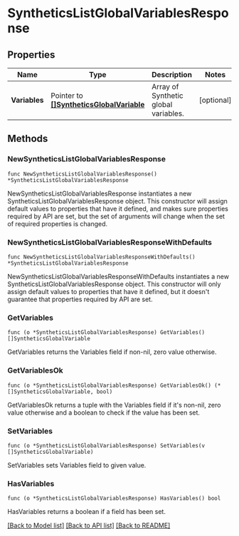 # SyntheticsListGlobalVariablesResponse

## Properties

| Name          | Type                                                                     | Description                          | Notes      |
| ------------- | ------------------------------------------------------------------------ | ------------------------------------ | ---------- |
| **Variables** | Pointer to [**[]SyntheticsGlobalVariable**](SyntheticsGlobalVariable.md) | Array of Synthetic global variables. | [optional] |

## Methods

### NewSyntheticsListGlobalVariablesResponse

`func NewSyntheticsListGlobalVariablesResponse() *SyntheticsListGlobalVariablesResponse`

NewSyntheticsListGlobalVariablesResponse instantiates a new SyntheticsListGlobalVariablesResponse object.
This constructor will assign default values to properties that have it defined,
and makes sure properties required by API are set, but the set of arguments
will change when the set of required properties is changed.

### NewSyntheticsListGlobalVariablesResponseWithDefaults

`func NewSyntheticsListGlobalVariablesResponseWithDefaults() *SyntheticsListGlobalVariablesResponse`

NewSyntheticsListGlobalVariablesResponseWithDefaults instantiates a new SyntheticsListGlobalVariablesResponse object.
This constructor will only assign default values to properties that have it defined,
but it doesn't guarantee that properties required by API are set.

### GetVariables

`func (o *SyntheticsListGlobalVariablesResponse) GetVariables() []SyntheticsGlobalVariable`

GetVariables returns the Variables field if non-nil, zero value otherwise.

### GetVariablesOk

`func (o *SyntheticsListGlobalVariablesResponse) GetVariablesOk() (*[]SyntheticsGlobalVariable, bool)`

GetVariablesOk returns a tuple with the Variables field if it's non-nil, zero value otherwise
and a boolean to check if the value has been set.

### SetVariables

`func (o *SyntheticsListGlobalVariablesResponse) SetVariables(v []SyntheticsGlobalVariable)`

SetVariables sets Variables field to given value.

### HasVariables

`func (o *SyntheticsListGlobalVariablesResponse) HasVariables() bool`

HasVariables returns a boolean if a field has been set.

[[Back to Model list]](../README.md#documentation-for-models) [[Back to API list]](../README.md#documentation-for-api-endpoints) [[Back to README]](../README.md)
